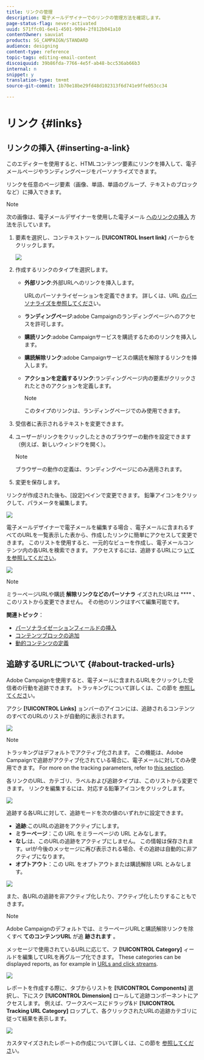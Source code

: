 ```yaml
---
title: リンクの管理
description: 電子メールデザイナーでのリンクの管理方法を確認します。
page-status-flag: never-activated
uuid: 571ffc01-6e41-4501-9094-2f812b041a10
contentOwner: sauviat
products: SG_CAMPAIGN/STANDARD
audience: designing
content-type: reference
topic-tags: editing-email-content
discoiquuid: 39b86fda-7766-4e5f-ab48-bcc536ab66b3
internal: n
snippet: y
translation-type: tm+mt
source-git-commit: 1b70e18be29fd48d102313f6d741e9ffe053cc34

---
```



# リンク {#links}

## リンクの挿入 {#inserting-a-link}

このエディターを使用すると、HTMLコンテンツ要素にリンクを挿入して、電子メールページやランディングページをパーソナライズできます。

リンクを任意のページ要素（画像、単語、単語のグループ、テキストのブロックなど）に挿入できます。

>[!NOTE]
>
>次の画像は、電子メールデザイナーを使用した電子メール [へのリンクの挿入](../../designing/using/designing-content-in-adobe-campaign.md) 方法を示しています。

1. 要素を選択し、コンテキストツール **[!UICONTROL Insert link]** バーからをクリックします。

   ![](assets/des_insert_link.png)

1. 作成するリンクのタイプを選択します。

   * **外部リンク**:外部URLへのリンクを挿入します。

      URLのパーソナライゼーションを定義できます。 詳しくは、URL [のパーソナライズを参照してくださ](../../designing/using/using-reusable-content.md#creating-a-content-fragment)い。

   * **ランディングページ**:adobe Campaignのランディングページへのアクセスを許可します。
   * **購読リンク**:adobe Campaignサービスを購読するためのリンクを挿入します。
   * **購読解除リンク**:adobe Campaignサービスの購読を解除するリンクを挿入します。
   * **アクションを定義するリンク**:ランディングページ内の要素がクリックされたときのアクションを定義します。

      >[!NOTE]
      >
      >このタイプのリンクは、ランディングページでのみ使用できます。

1. 受信者に表示されるテキストを変更できます。
1. ユーザーがリンクをクリックしたときのブラウザーの動作を設定できます（例えば、新しいウィンドウを開く）。

   >[!NOTE]
   >
   >ブラウザーの動作の定義は、ランディングページにのみ適用されます。

1. 変更を保存します。

リンクが作成された後も、[設定]ペインで変更できます。 鉛筆アイコンをクリックして、パラメータを編集します。

![](assets/des_link_edit.png)

電子メールデザイナーで電子メールを編集する場合 [](../../designing/using/designing-content-in-adobe-campaign.md)、電子メールに含まれるすべてのURLを一覧表示した表から、作成したリンクに簡単にアクセスして変更できます。 このリストを使用すると、一元的なビューを作成し、電子メールコンテンツ内の各URLを検索できます。 アクセスするには、追跡するURLにつ [いてを参照してください](#about-tracked-urls)。

![](assets/des_link_list.png)

>[!NOTE]
>
>ミラーページURLや購読 **解除リンクなどのパーソナラ** イズされたURLは **** 、このリストから変更できません。 その他のリンクはすべて編集可能です。

**関連トピック**：

* [パーソナライゼーションフィールドの挿入](../../designing/using/personalization.md#inserting-a-personalization-field)
* [コンテンツブロックの追加](../../designing/using/personalization.md#adding-a-content-block)
* [動的コンテンツの定義](../../designing/using/personalization.md#defining-dynamic-content-in-an-email)

## 追跡するURLについて {#about-tracked-urls}

Adobe Campaignを使用すると、電子メールに含まれるURLをクリックした受信者の行動を追跡できます。 トラッキングについて詳しくは、この節を [参照してくださ](../../sending/using/tracking-messages.md#about-tracking)い。

アクシ **[!UICONTROL Links]** ョンバーのアイコンには、追跡されるコンテンツのすべてのURLのリストが自動的に表示されます。

![](assets/des_links.png)

>[!NOTE]
>
>トラッキングはデフォルトでアクティブ化されます。 この機能は、Adobe Campaignで追跡がアクティブ化されている場合に、電子メールに対してのみ使用できます。 For more on the tracking parameters, refer to [this section](../../administration/using/configuring-email-channel.md#tracking-parameters).

各リンクのURL、カテゴリ、ラベルおよび追跡タイプは、このリストから変更できます。 リンクを編集するには、対応する鉛筆アイコンをクリックします。

![](assets/des_links_tracking.png)

追跡する各URLに対して、追跡モードを次の値のいずれかに設定できます。

* **追跡**:このURLの追跡をアクティブにします。
* **ミラーページ**：この URL をミラーページの URL とみなします。
* **なし**:は、このURLの追跡をアクティブにしません。 この情報は保存されます。urlが今後のメッセージに再び表示される場合、その追跡は自動的に非アクティブになります。
* **オプトアウト**：この URL をオプトアウトまたは購読解除 URL とみなします。

![](assets/des_link_tracking_type.png)

また、各URLの追跡を非アクティブ化したり、アクティブ化したりすることもできます。

>[!NOTE]
>
>Adobe Campaignのデフォルトでは、ミラーページURLと購読解除リンクを除くすべ **てのコンテンツURL** が追 **跡されます** 。

メッセージで使用されているURLに応じて、フ **[!UICONTROL Category]** ィールドを編集してURLを再グループ化できます。 These categories can be displayed reports, as for example in [URLs and click streams](../../reporting/using/urls-and-click-streams.md).

![](assets/des_link_tracking_category.png)

レポートを作成する際に、タブからリストを **[!UICONTROL Components]** 選択し、下にスク **[!UICONTROL Dimension]** ロールして追跡コンポーネントにアクセスします。 例えば、ワークスペースにドラッグ&amp;ド **[!UICONTROL Tracking URL Category]** ロップして、各クリックされたURLの追跡カテゴリに従って結果を表示します。

![](assets/des_link_tracking_report.png)

カスタマイズされたレポートの作成について詳しくは、この節を [参照してくださ](../../reporting/using/about-dynamic-reports.md)い。

